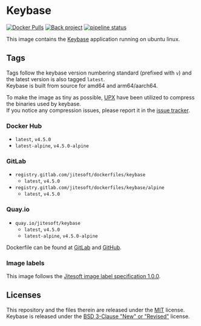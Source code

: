 # Keybase

[![Docker Pulls](https://img.shields.io/docker/pulls/jitesoft/keybase.svg)](https://hub.docker.com/r/jitesoft/keybase)
[![Back project](https://img.shields.io/badge/Open%20Collective-Tip%20the%20devs!-blue.svg)](https://opencollective.com/jitesoft-open-source)
[![pipeline status](https://gitlab.com/jitesoft/dockerfiles/keybase/badges/master/pipeline.svg)](https://gitlab.com/jitesoft/dockerfiles/keybase/commits/master)

This image contains the [Keybase](https://keybase.io/) application running on ubuntu linux.  

## Tags

Tags follow the keybase version numbering standard (prefixed with `v`) and the latest version is also tagged `latest`.    
Keybase is built from source for amd64 and arm64/aarch64.

To make the image as tiny as possible, [UPX](https://upx.github.io/) have been utilized to compress the binaries used by keybase.  
If you notice any compression issues, please report it in the [issue tracker](https://gitlab.com/jitesoft/dockerfiles/keybase/issues).

### Docker Hub

* `latest`, `v4.5.0`
* `latest-alpine`, `v4.5.0-alpine`

### GitLab

* `registry.gitlab.com/jitesoft/dockerfiles/keybase`
  * `latest`, `v4.5.0`
* `registry.gitlab.com/jitesoft/dockerfiles/keybase/alpine`
  * `latest`, `v4.5.0`

### Quay.io

* `quay.io/jitesoft/keybase`
  * `latest`, `v4.5.0`
  * `latest-alpine`, `v4.5.0-alpine`
  
Dockerfile can be found at [GitLab](https://gitlab.com/jitesoft/dockerfiles/keybase) and [GitHub](https://github.com/jitesoft/docker-keybase).

### Image labels

This image follows the [Jitesoft image label specification 1.0.0](https://gitlab.com/snippets/1866155).

## Licenses

This repository and the files therein are released under the [MIT](https://gitlab.com/jitesoft/dockerfiles/keybase/blob/master/LICENSE) license.  
Keybase is released under the [BSD 3-Clause "New" or "Revised"](https://github.com/keybase/client/blob/master/LICENSE) license.
